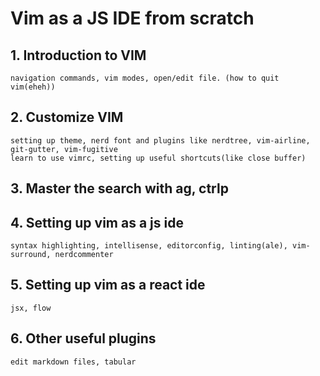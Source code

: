# Vim as a JS IDE from scratch

## 1. Introduction to VIM
	navigation commands, vim modes, open/edit file. (how to quit vim(eheh))

## 2. Customize VIM
	setting up theme, nerd font and plugins like nerdtree, vim-airline, git-gutter, vim-fugitive
	learn to use vimrc, setting up useful shortcuts(like close buffer)

## 3. Master the search with ag, ctrlp

## 4. Setting up vim as a js ide
	syntax highlighting, intellisense, editorconfig, linting(ale), vim-surround, nerdcommenter

## 5. Setting up vim as a react ide
	jsx, flow 

## 6. Other useful plugins
	edit markdown files, tabular
